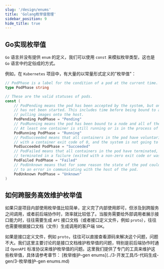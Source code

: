 ```yaml
---
slug: '/design/enums'
title: 'Golang枚举值管理'
sidebar_position: 9
hide_title: true
---
```


## Go实现枚举值

`Go` 语言并没有提供 `enum` 的定义，我们可以使用 `const` 来模拟枚举类型，这也是 `Go` 语言中约定俗成的方式。

例如，在 `Kubernetes` 项目中，有大量的以常量形式定义的"枚举值"：

```go
// PodPhase is a label for the condition of a pod at the current time.
type PodPhase string

// These are the valid statuses of pods.
const (
    // PodPending means the pod has been accepted by the system, but one or more of the containers
    // has not been started. This includes time before being bound to a node, as well as time spent
    // pulling images onto the host.
    PodPending PodPhase = "Pending"
    // PodRunning means the pod has been bound to a node and all of the containers have been started.
    // At least one container is still running or is in the process of being restarted.
    PodRunning PodPhase = "Running"
    // PodSucceeded means that all containers in the pod have voluntarily terminated
    // with a container exit code of 0, and the system is not going to restart any of these containers.
    PodSucceeded PodPhase = "Succeeded"
    // PodFailed means that all containers in the pod have terminated, and at least one container has
    // terminated in a failure (exited with a non-zero exit code or was stopped by the system).
    PodFailed PodPhase = "Failed"
    // PodUnknown means that for some reason the state of the pod could not be obtained, typically due
    // to an error in communicating with the host of the pod.
    PodUnknown PodPhase = "Unknown"
)
```

## 如何跨服务高效维护枚举值

如果只是项目内部使用枚举值比较简单，定义完了内部使用即可，但涉及到跨服务之间调用，或者前后端协作时，效率就比较低了。当服务需要给外部调用者展示接口能力时，往往需要生成 `API` 接口文档（或者接口定义文件，例如 `proto`），往往也需要根据接口文档（文件）生成调用的客户端 `SDK`。

如果是接口定义文件，例如 `proto`，往往可以直接查看源码来解决这个问题，问题不大。我们这里主要讨论的是接口文档维护枚举值的问题，特别是前后端协作时通过 `OpenAPI` 标准协议来维护枚举值的问题。这里我们提供了专门的工具来维护这些枚举值，具体请参考章节： [枚举维护-gen enums](../3-开发工具/5-代码生成-gen/3-枚举维护-gen enums.md)